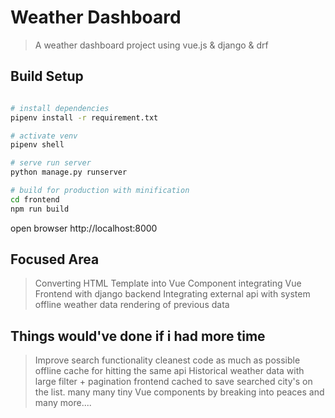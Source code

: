 # Weather Dashboard

> A weather dashboard project using vue.js & django & drf

## Build Setup

``` bash

# install dependencies
pipenv install -r requirement.txt

# activate venv
pipenv shell

# serve run server
python manage.py runserver

# build for production with minification
cd frontend
npm run build
```

open browser http://localhost:8000


## Focused Area
> Converting HTML Template into Vue Component
> integrating Vue Frontend with django backend
> Integrating external api with system
> offline weather data rendering of previous data

## Things would've done if i had more time
> Improve search functionality
> cleanest code as much as possible
> offline cache for hitting the same api
> Historical weather data with large filter + pagination
> frontend cached to save searched city's on the list.
> many many tiny Vue components by breaking into peaces
> and many more.... 
